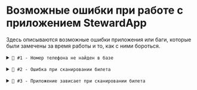 # Возможные ошибки при работе с приложением StewardApp
Здесь описываются возможные ошибки приложения или баги, которые были замечены за время работы и то, как с ними бороться.

<p></p>

<details>
  <summary><code>🐞 #1 - Номер телефона не найден в базе</code></summary>
  <p></p>
  <p>Если после ввода номера телефона и получения СМС кода возникает ошибка "Номер телефона не найден", это говорит о том, что номер не внесли в базу данных.</p>
  <p>В базу вносятся номера только действующих стюардов, подписавших договор. Если проблема возникла не у стажёра, тогда необходимо обратиться к старшему стюарду с запросом на внесение номера телефона в базу.</p>
  <p>Шаблон запроса должен содержать <b>ФИО</b> и <b>номер телефона</b>.</p>
</details>

<p></p>

<details>
  <summary><code>🐞 #2 - Ошибка при сканировании билета</code></summary>
  <p></p>
  <p>Описание будет добавлено позже...</p>
</details>

<p></p>

<details>
  <summary><code>🐞 #3 - Приложение зависает при сканировании билета</code></summary>
  <p></p>
  <p>Если в процессе сканирования QR-кода (в т.ч. после ручного ввода кода билета) приложение зависает и не отображает результат сканирования, необходимо выйти из приложения, выгрузить приложение из памяти, и заново авторизоваться.</p>
</details>

